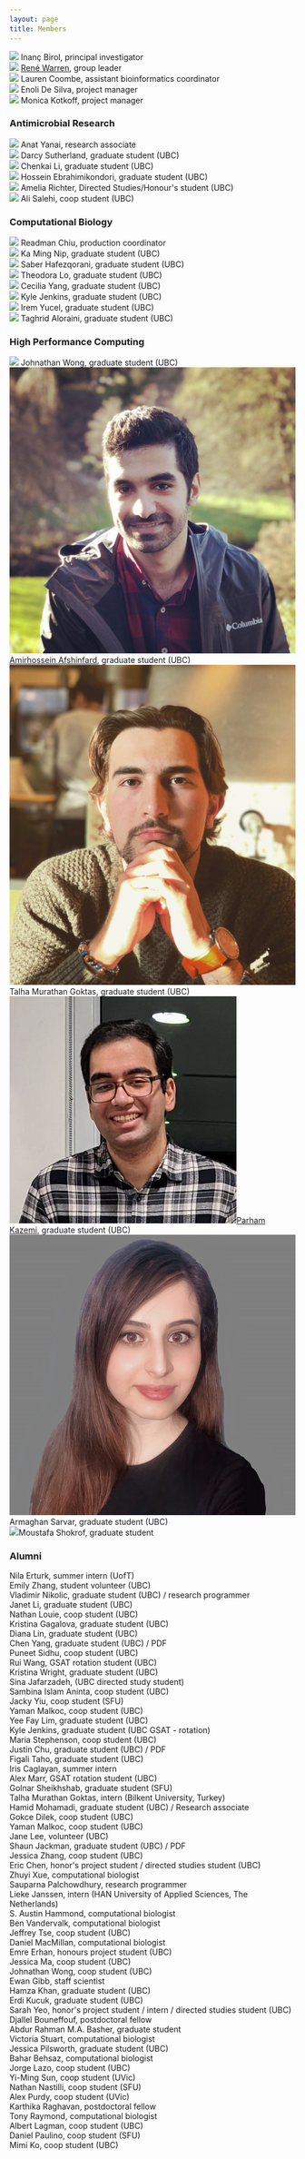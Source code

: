 ```yaml
---
layout: page
title: Members
---
```


<img class="avatar" src="assets/avatars/ibirol.jpeg"> Inanç Birol, principal investigator  <br>
<img class="avatar" src="assets/avatars/rwarren.png"> [René Warren](https://warrenlr.github.io/), group leader  <br>
<img class="avatar" src="assets/avatars/lcoombe.jpg"> Lauren Coombe, assistant bioinformatics coordinator  <br>
<img class="avatar" src="assets/avatars/noavatar.jpg"> Enoli De Silva, project manager<br>
<img class="avatar" src="assets/avatars/noavatar.jpg"> Monica Kotkoff, project manager<br>

### Antimicrobial Research
<img class="avatar" src="assets/avatars/noavatar.jpg"> Anat Yanai, research associate <br>
<img class="avatar" src="assets/avatars/dsutherland.jpg"> Darcy Sutherland, graduate student (UBC)<br>
<img class="avatar" src="assets/avatars/cli.jpg"> Chenkai Li, graduate student (UBC)<br>
<img class="avatar" src="assets/avatars/noavatar.jpg"> Hossein Ebrahimikondori, graduate student (UBC)<br>
<img class="avatar" src="assets/avatars/noavatar.jpg"> Amelia Richter, Directed Studies/Honour's student (UBC)<br>
<img class="avatar" src="assets/avatars/noavatar.jpg"> Ali Salehi, coop student (UBC)<br>

### Computational Biology
<img class="avatar" src="assets/avatars/rchiu.jpg"> Readman Chiu, production coordinator <br>
<img class="avatar" src="assets/avatars/kmnip.png"> Ka Ming Nip, graduate student (UBC)  <br>
<img class="avatar" src="assets/avatars/shafezqorani.png"> Saber Hafezqorani, graduate student (UBC)<br>
<img class="avatar" src="assets/avatars/noavatar.jpg"> Theodora Lo, graduate student (UBC)<br>
<img class="avatar" src="assets/avatars/noavatar.jpg"> Cecilia Yang, graduate student (UBC)<br>
<img class="avatar" src="assets/avatars/noavatar.jpg"> Kyle Jenkins, graduate student (UBC)<br>
<img class="avatar" src="assets/avatars/noavatar.jpg"> Irem Yucel, graduate student (UBC)<br>
<img class="avatar" src="assets/avatars/noavatar.jpg"> Taghrid Aloraini, graduate student (UBC)<br>

### High Performance Computing
<img class="avatar" src="assets/avatars/noavatar.jpg"> Johnathan Wong, graduate student (UBC)<br>
<img class="avatar" src="assets/avatars/aafshinfard.jpg"> [Amirhossein Afshinfard](member/aafshinfard), graduate student (UBC)<br>
<img class="avatar" src="assets/avatars/talhaGoktas.JPG"> Talha Murathan Goktas, graduate student (UBC)<br>
<img class="avatar" src="assets/avatars/pkazemi.jpg">[Parham Kazemi](https://parham-k.github.io), graduate student (UBC)<br>
<img class="avatar" src="assets/avatars/asarvar.jpg">Armaghan Sarvar, graduate student (UBC)<br>
<img class="avatar" src="assets/avatars/noavatar.jpg">Moustafa Shokrof, graduate student<br>

### Alumni
Nila Erturk, summer intern (UofT)<br>
Emily Zhang, student volunteer (UBC)<br>
Vladimir Nikolic, graduate student (UBC) / research programmer<br>
Janet Li, graduate student (UBC)<br>
Nathan Louie, coop student (UBC) <br>
Kristina Gagalova, graduate student (UBC) <br>
Diana Lin, graduate student (UBC) <br>
Chen Yang, graduate student (UBC) / PDF <br>
Puneet Sidhu, coop student (UBC)<br>
Rui Wang, GSAT rotation student (UBC)<br>
Kristina Wright, graduate student (UBC)<br>
Sina Jafarzadeh, (UBC directed study student)<br>
Sambina Islam Aninta, coop student (UBC)<br>
Jacky Yiu, coop student (SFU)<br>
Yaman Malkoc, coop student (UBC)<br>
Yee Fay Lim, graduate student (UBC)<br>
Kyle Jenkins, graduate student (UBC GSAT - rotation)<br>
Maria Stephenson, coop student (UBC) <br>
Justin Chu, graduate student (UBC) / PDF <br>
Figali Taho, graduate student (UBC) <br>
Iris Caglayan, summer intern <br>
Alex Marr, GSAT rotation student (UBC) <br>
Golnar Sheikhshab, graduate student (SFU) <br>
Talha Murathan Goktas, intern (Bilkent University, Turkey)<br>
Hamid Mohamadi, graduate student (UBC) / Research associate<br>
Gokce Dilek, coop student (UBC)<br>
Yaman Malkoc, coop student (UBC)<br>
Jane Lee, volunteer (UBC)<br>
Shaun Jackman, graduate student (UBC) / PDF <br>
Jessica Zhang, coop student (UBC)<br>
Eric Chen, honor's project student / directed studies student (UBC)<br>
Zhuyi Xue, computational biologist<br>
Sauparna Palchowdhury, research programmer<br>
Lieke Janssen, intern (HAN University of Applied Sciences, The Netherlands)<br>
S. Austin Hammond, computational biologist<br>
Ben Vandervalk, computational biologist<br>
Jeffrey Tse, coop student (UBC)<br>
Daniel MacMillan, computational biologist<br>
Emre Erhan, honours project student (UBC)<br>
Jessica Ma, coop student (UBC)<br>
Johnathan Wong, coop student (UBC)<br>
Ewan Gibb, staff scientist  <br>
Hamza Khan, graduate student (UBC)  <br>
Erdi Kucuk, graduate student (UBC)  <br>
Sarah Yeo, honor's project student / intern / directed studies student (UBC)  <br>
Djallel Bouneffouf, postdoctoral fellow  <br>
Abdur Rahman M.A. Basher, graduate student<br>
Victoria Stuart, computational biologist<br>
Jessica Pilsworth, graduate student (UBC)  <br>
Bahar Behsaz, computational biologist  <br>
Jorge Lazo, coop student (UBC)<br>
Yi-Ming Sun, coop student (UVic)  <br>
Nathan Nastilli, coop student (SFU)  <br>
Alex Purdy, coop student (UVic)  <br>
Karthika Raghavan, postdoctoral fellow  <br>
Tony Raymond, computational biologist  <br>
Albert Lagman, coop student (UBC)  <br>
Daniel Paulino, coop student (SFU)  <br>
Mimi Ko, coop student (UBC)  <br>
